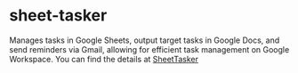 # sheet-tasker
Manages tasks in Google Sheets, output target tasks in Google Docs, and send reminders via Gmail, allowing for efficient task management on Google Workspace. You can find the details at [SheetTasker](http://localhost:3000/gas-tools/each-tool/sheet-tasker.en)